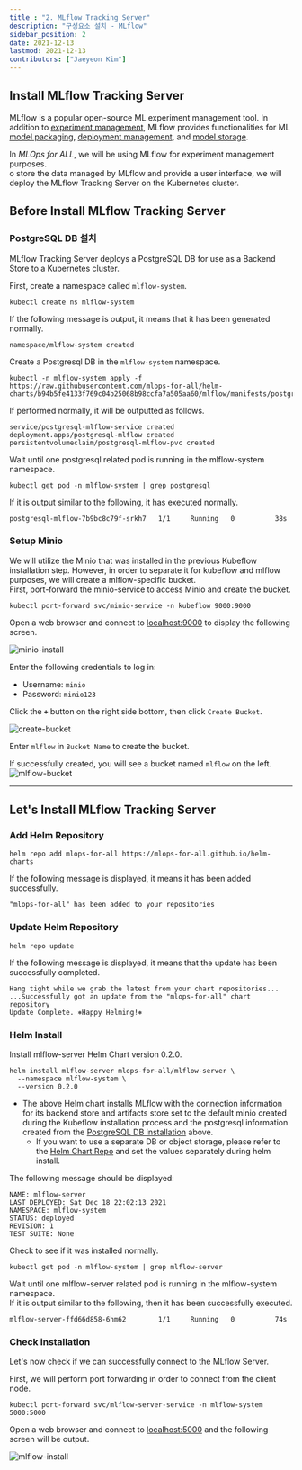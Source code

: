```yaml
---
title : "2. MLflow Tracking Server"
description: "구성요소 설치 - MLflow"
sidebar_position: 2
date: 2021-12-13
lastmod: 2021-12-13
contributors: ["Jaeyeon Kim"]
---
```


## Install MLflow Tracking Server

MLflow is a popular open-source ML experiment management tool. In addition to [experiment management](https://mlflow.org/docs/latest/tracking.html#tracking), MLflow provides functionalities for ML [model packaging](https://mlflow.org/docs/latest/projects.html#projects), [deployment management](https://mlflow.org/docs/latest/models.html#models), and [model storage](https://mlflow.org/docs/latest/model-registry.html#registry).

In *MLOps for ALL*, we will be using MLflow for experiment management purposes.   
o store the data managed by MLflow and provide a user interface, we will deploy the MLflow Tracking Server on the Kubernetes cluster.

## Before Install MLflow Tracking Server

### PostgreSQL DB 설치

MLflow Tracking Server deploys a PostgreSQL DB for use as a Backend Store to a Kubernetes cluster.

First, create a namespace called `mlflow-system`.

```text
kubectl create ns mlflow-system
```

If the following message is output, it means that it has been generated normally.

```text
namespace/mlflow-system created
```

Create a Postgresql DB in the `mlflow-system` namespace.

```text
kubectl -n mlflow-system apply -f https://raw.githubusercontent.com/mlops-for-all/helm-charts/b94b5fe4133f769c04b25068b98ccfa7a505aa60/mlflow/manifests/postgres.yaml 
```

If performed normally, it will be outputted as follows.

```text
service/postgresql-mlflow-service created
deployment.apps/postgresql-mlflow created
persistentvolumeclaim/postgresql-mlflow-pvc created
```

Wait until one postgresql related pod is running in the mlflow-system namespace.

```text
kubectl get pod -n mlflow-system | grep postgresql
```

If it is output similar to the following, it has executed normally.

```text
postgresql-mlflow-7b9bc8c79f-srkh7   1/1     Running   0          38s
```

### Setup Minio

We will utilize the Minio that was installed in the previous Kubeflow installation step. 
However, in order to separate it for kubeflow and mlflow purposes, we will create a mlflow-specific bucket.  
First, port-forward the minio-service to access Minio and create the bucket.

```text
kubectl port-forward svc/minio-service -n kubeflow 9000:9000
```

Open a web browser and connect to [localhost:9000](http://localhost:9000) to display the following screen.

![minio-install](./img/minio-install.png)


Enter the following credentials to log in: 

- Username: `minio`
- Password: `minio123`

Click the **`+`** button on the right side bottom, then click `Create Bucket`. 

![create-bucket](./img/create-bucket.png)


Enter `mlflow` in `Bucket Name` to create the bucket.

If successfully created, you will see a bucket named `mlflow` on the left.
![mlflow-bucket](./img/mlflow-bucket.png)


---

## Let's Install MLflow Tracking Server

### Add Helm Repository

```text
helm repo add mlops-for-all https://mlops-for-all.github.io/helm-charts
```

If the following message is displayed, it means it has been added successfully.
```text
"mlops-for-all" has been added to your repositories
```

### Update Helm Repository

```text
helm repo update
```

If the following message is displayed, it means that the update has been successfully completed.

```text
Hang tight while we grab the latest from your chart repositories...
...Successfully got an update from the "mlops-for-all" chart repository
Update Complete. ⎈Happy Helming!⎈
```

### Helm Install

Install mlflow-server Helm Chart version 0.2.0.

```text
helm install mlflow-server mlops-for-all/mlflow-server \
  --namespace mlflow-system \
  --version 0.2.0
```

- The above Helm chart installs MLflow with the connection information for its backend store and artifacts store set to the default minio created during the Kubeflow installation process and the postgresql information created from the [PostgreSQL DB installation](#postgresql-db-installation) above.
  - If you want to use a separate DB or object storage, please refer to the [Helm Chart Repo](https://github.com/mlops-for-all/helm-charts/tree/main/mlflow/chart) and set the values separately during helm install.

The following message should be displayed:

```text
NAME: mlflow-server
LAST DEPLOYED: Sat Dec 18 22:02:13 2021
NAMESPACE: mlflow-system
STATUS: deployed
REVISION: 1
TEST SUITE: None
```

Check to see if it was installed normally.

```text
kubectl get pod -n mlflow-system | grep mlflow-server
```

Wait until one mlflow-server related pod is running in the mlflow-system namespace.  
If it is output similar to the following, then it has been successfully executed.

```text
mlflow-server-ffd66d858-6hm62        1/1     Running   0          74s
```

### Check installation

Let's now check if we can successfully connect to the MLflow Server.

First, we will perform port forwarding in order to connect from the client node.

```text
kubectl port-forward svc/mlflow-server-service -n mlflow-system 5000:5000
```

Open a web browser and connect to [localhost:5000](http://localhost:5000) and the following screen will be output.

![mlflow-install](./img/mlflow-install.png)
